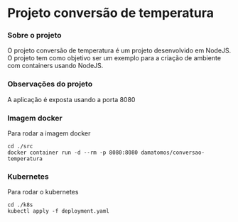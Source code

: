 # Projeto conversão de temperatura

### Sobre o projeto
O projeto conversão de temperatura é um projeto desenvolvido em NodeJS. O projeto tem como objetivo ser um exemplo para a criação de ambiente com containers usando NodeJS.

### Observações do projeto
A aplicação é exposta usando a porta 8080

### Imagem docker

Para rodar a imagem docker

```
cd ./src
docker container run -d --rm -p 8080:8080 damatomos/conversao-temperatura
```

### Kubernetes

Para rodar o kubernetes

```
cd ./k8s
kubectl apply -f deployment.yaml
```
